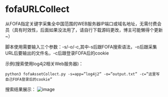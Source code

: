 # fofaURLCollect
从FOFA指定关键字采集全中国范围的WEB服务器IP端口或域名地址，无需付费会员（具有时效性，后面如果没法用了，请自行下载源码更改，博主可能懒得个更新~）

脚本使用需要输入三个参数：-s/-o/-c,其中-s后跟FOFA搜索语法，-o后跟采集URL后要输出的文件名，-c后跟登录FOFA后的cookie

示例(搜索使用log4j2相关Web服务器)：

    python3 fofaAssetCollect.py -s=app=”log4j2” -o=”output.txt” -c=”这里写自己FOFA登录后的cookie”
    
搜索结果展示：
![image](https://user-images.githubusercontent.com/58912406/152275975-4e30ae13-4615-49c5-a866-b76f61408b57.png)
